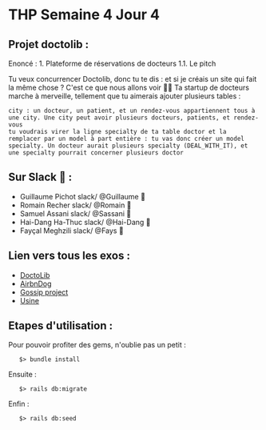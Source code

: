 # THP Semaine 4 Jour 4

## Projet doctolib :

Enoncé : 1. Plateforme de réservations de docteurs
1.1. Le pitch

Tu veux concurrencer Doctolib, donc tu te dis : et si je créais un site qui fait la même chose ? C'est ce que nous allons voir 👩‍⚕️
Ta startup de docteurs marche à merveille, tellement que tu aimerais ajouter plusieurs tables :

    city : un docteur, un patient, et un rendez-vous appartiennent tous à une city. Une city peut avoir plusieurs docteurs, patients, et rendez-vous
    tu voudrais virer la ligne specialty de ta table doctor et la remplacer par un model à part entière : tu vas donc créer un model specialty. Un docteur aurait plusieurs specialty (DEAL_WITH_IT), et une specialty pourrait concerner plusieurs doctor



## Sur Slack :tea: :

* Guillaume Pichot   slack/  @Guillaume :tropical_fish:
* Romain Recher     slack/  @Romain :whale2:
* Samuel Assani   slack/  @Sassani :tiger2:
* Hai-Dang Ha-Thuc  slack/  @Hai-Dang :leopard:
* Fayçal Meghzili   slack/  @Fays :dolphin:

## Lien vers tous les exos :
* [DoctoLib](https://github.com/sassani134/Doctolib)
* [AirbnDog](https://github.com/RomainRec/AirbnDog)
* [Gossip project](https://github.com/Siriondil0/Gossip_project)
* [Usine](https://github.com/zaydang/S4J4_Usine)
              
                    
## Etapes d'utilisation :

Pour pouvoir profiter des gems, n'oublie pas un petit :
```
   $> bundle install
```

Ensuite : 
```
   $> rails db:migrate
```

Enfin : 
```
   $> rails db:seed
```
